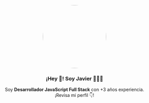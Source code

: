 <p align="center" width="300">
   <img align="center" width="200" style="border-radius: 50%;" src="https://avatars.githubusercontent.com/u/85876035?v=4" />
   <h3 align="center">¡Hey 👋! Soy Javier 👨🏻‍💻</h3>
</p>

<p align="center">Soy <strong>Desarrollador JavaScript Full Stack</strong> con +3 años experiencia.<br />¡Revisa mi perfil 👇!</p>
